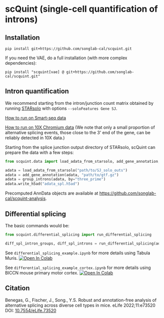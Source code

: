 # scQuint (single-cell quantification of introns)

## Installation
```
pip install git+https://github.com/songlab-cal/scquint.git
```
If you need the VAE, do a full installation (with more complex dependencies):
```
pip install "scquint[vae] @ git+https://github.com/songlab-cal/scquint.git"
```

## Intron quantification
We recommend starting from the intron/junction count matrix obtained by running [STARsolo](https://github.com/alexdobin/STAR/blob/master/docs/STARsolo.md) with options `--soloFeatures Gene SJ`.

[How to run on Smart-seq data](https://github.com/alexdobin/STAR/blob/master/docs/STARsolo.md#plate-based-smart-seq-scrna-seq) 

[How to run on 10X Chromium data](https://github.com/alexdobin/STAR/blob/master/docs/STARsolo.md#running-starsolo-for-10x-chromium-scrna-seq-data) (We note that only a small proportion of alternative splicing events, those close to the 3' end of the gene, can be reliably detected in 10X data.)

Starting from the splice junction output directory of STARsolo, scQuint can prepare the data with a few steps:
```python
from scquint.data import load_adata_from_starsolo, add_gene_annotation, group_introns

adata = load_adata_from_starsolo("path/to/SJ_solo_outs")
adata = add_gene_annotation(adata, "path/to/gtf.gz")
adata = group_introns(adata, by="three_prime")
adata.write_h5ad("adata_spl.h5ad")
```

Precomputed AnnData objects are available at https://github.com/songlab-cal/scquint-analysis.

## Differential splicing
The basic commands would be:
```python
from scquint.differential_splicing import run_differential_splicing

diff_spl_intron_groups, diff_spl_introns = run_differential_splicing(adata, cell_idx_a, cell_idx_b)
```
See `differential_splicing_example.ipynb` for more details using Tabula Muris. <a target="_blank" href="https://colab.research.google.com/github/songlab-cal/scquint/blob/main/differential_splicing_example.ipynb">
  <img src="https://colab.research.google.com/assets/colab-badge.svg" alt="Open In Colab"/>
</a>

See `differential_splicing_example_cortex.ipynb` for more details using BICCN mouse primary motor cortex. <a target="_blank" href="https://colab.research.google.com/github/songlab-cal/scquint/blob/main/differential_splicing_example_cortex.ipynb">
  <img src="https://colab.research.google.com/assets/colab-badge.svg" alt="Open In Colab"/>
</a>

## Citation
Benegas, G., Fischer, J., Song., Y.S. Robust and annotation-free analysis of alternative splicing across diverse cell types in mice. eLife 2022;11:e73520  
DOI: [10.7554/eLife.73520](https://doi.org/10.7554/eLife.73520)
